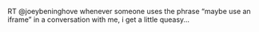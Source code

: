 <!--
id: 1315502665
link: http://kevinisom.info/post/1315502665/rt-joeybeninghove-whenever-someone-uses-the
slug: rt-joeybeninghove-whenever-someone-uses-the
date: Fri Oct 15 2010 10:54:25 GMT+1300 (NZDT)
raw: {"blog_name":"kevinisom","id":1315502665,"post_url":"http://kevinisom.info/post/1315502665/rt-joeybeninghove-whenever-someone-uses-the","slug":"rt-joeybeninghove-whenever-someone-uses-the","type":"text","date":"2010-10-14 21:54:25 GMT","timestamp":1287093265,"state":"published","format":"html","reblog_key":"pFFUzESG","tags":[],"short_url":"http://tmblr.co/Zw68Yy1EQFf9","highlighted":[],"feed_item":"http://twitter.com/kev_nz/statuses/27373950555","from_feed_id":"650289","note_count":0,"title":null,"body":"<p>RT @joeybeninghove whenever someone uses the phrase &#8220;maybe use an iframe&#8221; in a conversation with me, i get a little queasy&#8230;</p>"}
publish: 2010-10-015
tags: 
title: null
-->


RT @joeybeninghove whenever someone uses the phrase “maybe use an
iframe” in a conversation with me, i get a little queasy…


